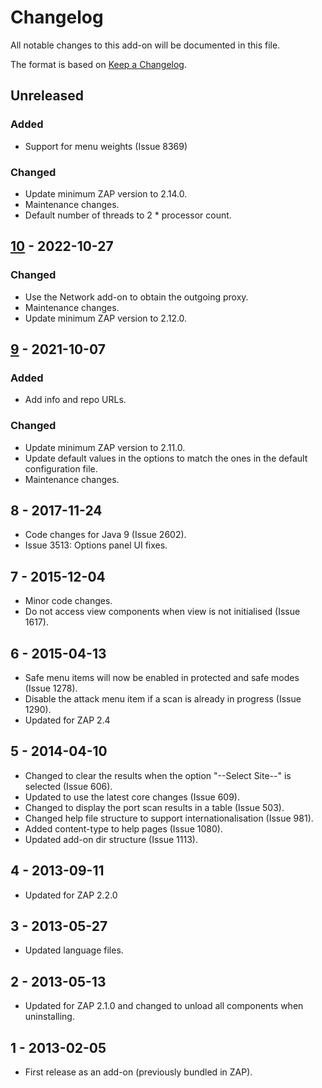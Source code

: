 # Changelog
All notable changes to this add-on will be documented in this file.

The format is based on [Keep a Changelog](https://keepachangelog.com/en/1.0.0/).

## Unreleased
### Added
- Support for menu weights (Issue 8369)

### Changed
- Update minimum ZAP version to 2.14.0.
- Maintenance changes.
- Default number of threads to 2 * processor count.

## [10] - 2022-10-27
### Changed
- Use the Network add-on to obtain the outgoing proxy.
- Maintenance changes.
- Update minimum ZAP version to 2.12.0.

## [9] - 2021-10-07
### Added
- Add info and repo URLs.

### Changed
- Update minimum ZAP version to 2.11.0.
- Update default values in the options to match the ones in the default configuration file.
- Maintenance changes.

## 8 - 2017-11-24

- Code changes for Java 9 (Issue 2602).
- Issue 3513: Options panel UI fixes.

## 7 - 2015-12-04

- Minor code changes.
- Do not access view components when view is not initialised (Issue 1617).

## 6 - 2015-04-13

- Safe menu items will now be enabled in protected and safe modes (Issue 1278).
- Disable the attack menu item if a scan is already in progress (Issue 1290).
- Updated for ZAP 2.4

## 5 - 2014-04-10

- Changed to clear the results when the option "--Select Site--" is selected (Issue 606).
- Updated to use the latest core changes (Issue 609).
- Changed to display the port scan results in a table (Issue 503).
- Changed help file structure to support internationalisation (Issue 981).
- Added content-type to help pages (Issue 1080).
- Updated add-on dir structure (Issue 1113).

## 4 - 2013-09-11

- Updated for ZAP 2.2.0

## 3 - 2013-05-27

- Updated language files.

## 2 - 2013-05-13

- Updated for ZAP 2.1.0 and changed to unload all components when uninstalling.

## 1 - 2013-02-05

- First release as an add-on (previously bundled in ZAP).

[10]: https://github.com/zaproxy/zap-extensions/releases/portscan-v10
[9]: https://github.com/zaproxy/zap-extensions/releases/portscan-v9
